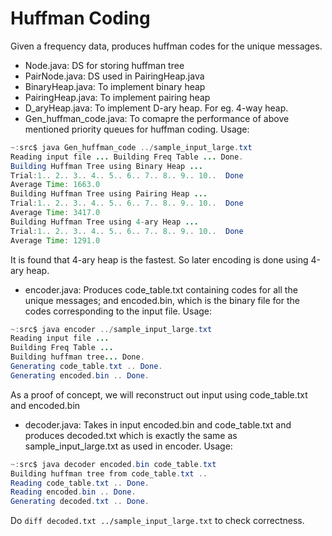 # Huffman Coding
Given a frequency data, produces huffman codes for the unique messages.

* Node.java: DS for storing huffman tree
* PairNode.java: DS used in PairingHeap.java
* BinaryHeap.java: To implement binary heap
* PairingHeap.java: To implement pairing heap
* D_aryHeap.java: To implement D-ary heap. For eg. 4-way heap.
* Gen_huffman_code.java: To comapre the performance of above mentioned priority queues for huffman coding.
Usage:
```java
~:src$ java Gen_huffman_code ../sample_input_large.txt 
Reading input file ... Building Freq Table ... Done.
Building Huffman Tree using Binary Heap ... 
Trial:1.. 2.. 3.. 4.. 5.. 6.. 7.. 8.. 9.. 10..  Done
Average Time: 1663.0
Building Huffman Tree using Pairing Heap ... 
Trial:1.. 2.. 3.. 4.. 5.. 6.. 7.. 8.. 9.. 10..  Done
Average Time: 3417.0
Building Huffman Tree using 4-ary Heap ... 
Trial:1.. 2.. 3.. 4.. 5.. 6.. 7.. 8.. 9.. 10..  Done
Average Time: 1291.0
```

It is found that 4-ary heap is the fastest. So later encoding is done using 4-ary heap.

* encoder.java: Produces code_table.txt containing codes for all the unique messages; and encoded.bin, which is the binary file for the codes corresponding to the input file.
Usage:
```java
~:src$ java encoder ../sample_input_large.txt 
Reading input file ... 
Building Freq Table ... 
Building huffman tree... Done.
Generating code_table.txt .. Done.
Generating encoded.bin .. Done.
```

As a proof of concept, we will reconstruct out input using code_table.txt and encoded.bin

* decoder.java: Takes in input encoded.bin and code_table.txt and produces decoded.txt which is exactly the same as sample_input_large.txt as used in encoder.
Usage:
```java
~:src$ java decoder encoded.bin code_table.txt 
Building huffman tree from code_table.txt .. 
Reading code_table.txt .. Done.
Reading encoded.bin .. Done.
Generating decoded.txt .. Done.
```

Do `diff decoded.txt ../sample_input_large.txt` to check correctness.